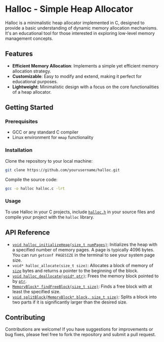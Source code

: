 # Halloc - Simple Heap Allocator

Halloc is a minimalistic heap allocator implemented in C, designed to provide a basic understanding of dynamic memory allocation mechanisms. It's an educational tool for those interested in exploring low-level memory management concepts.

## Features

- **Efficient Memory Allocation**: Implements a simple yet efficient memory allocation strategy.
- **Customizable**: Easy to modify and extend, making it perfect for educational purposes.
- **Lightweight**: Minimalistic design with a focus on the core functionalities of a heap allocator.

## Getting Started

### Prerequisites

- GCC or any standard C compiler
- Linux environment for `mmap` functionality

### Installation

Clone the repository to your local machine:

```bash
git clone https://github.com/yourusername/halloc.git
```

Compile the source code:

```bash
gcc -o halloc halloc.c -lrt
```

### Usage

To use Halloc in your C projects, include [`halloc.h`](command:_github.copilot.openRelativePath?%5B%7B%22scheme%22%3A%22file%22%2C%22authority%22%3A%22%22%2C%22path%22%3A%22%2Fhome%2Fmier%2FDocuments%2FProgram-Vault%2FC%2FProjects%2FHeap-Allocator%2Fhalloc.h%22%2C%22query%22%3A%22%22%2C%22fragment%22%3A%22%22%7D%5D "/home/mier/Documents/Program-Vault/C/Projects/Heap-Allocator/halloc.h") in your source files and compile your project with the `halloc` library.

## API Reference

- [`void halloc_initializeHeap(size_t numPages)`](command:_github.copilot.openSymbolFromReferences?%5B%7B%22%24mid%22%3A1%2C%22path%22%3A%22%2Fhome%2Fmier%2FDocuments%2FProgram-Vault%2FC%2FProjects%2FHeap-Allocator%2Fhalloc.c%22%2C%22scheme%22%3A%22file%22%7D%2C%7B%22line%22%3A38%2C%22character%22%3A5%7D%5D "C/Projects/Heap-Allocator/halloc.c"): Initializes the heap with a specified number of memory pages. A page is typically 4096 bytes. You can run `getconf PAGESIZE` in the terminal to see your system page size.
- `void* halloc_allocate(size_t size)`: Allocates a block of memory of [`size`](command:_github.copilot.openSymbolFromReferences?%5B%7B%22%24mid%22%3A1%2C%22path%22%3A%22%2Fhome%2Fmier%2FDocuments%2FProgram-Vault%2FC%2FProjects%2FHeap-Allocator%2Fhalloc.h%22%2C%22scheme%22%3A%22file%22%7D%2C%7B%22line%22%3A22%2C%22character%22%3A11%7D%5D "C/Projects/Heap-Allocator/halloc.h") bytes and returns a pointer to the beginning of the block.
- [`void halloc_deallocate(void* ptr)`](command:_github.copilot.openSymbolFromReferences?%5B%7B%22%24mid%22%3A1%2C%22path%22%3A%22%2Fhome%2Fmier%2FDocuments%2FProgram-Vault%2FC%2FProjects%2FHeap-Allocator%2Fhalloc.c%22%2C%22scheme%22%3A%22file%22%7D%2C%7B%22line%22%3A189%2C%22character%22%3A5%7D%5D "C/Projects/Heap-Allocator/halloc.c"): Frees the memory block pointed to by [`ptr`](command:_github.copilot.openSymbolFromReferences?%5B%7B%22%24mid%22%3A1%2C%22path%22%3A%22%2Fhome%2Fmier%2FDocuments%2FProgram-Vault%2FC%2FProjects%2FHeap-Allocator%2Fhalloc.h%22%2C%22scheme%22%3A%22file%22%7D%2C%7B%22line%22%3A42%2C%22character%22%3A30%7D%5D "C/Projects/Heap-Allocator/halloc.h").
- [`MemoryBlock* findFreeBlock(size_t size)`](command:_github.copilot.openSymbolFromReferences?%5B%7B%22%24mid%22%3A1%2C%22path%22%3A%22%2Fhome%2Fmier%2FDocuments%2FProgram-Vault%2FC%2FProjects%2FHeap-Allocator%2Fhalloc.h%22%2C%22scheme%22%3A%22file%22%7D%2C%7B%22line%22%3A21%2C%22character%22%3A15%7D%5D "C/Projects/Heap-Allocator/halloc.h"): Finds a free block with at least the specified size.
- [`void splitBlock(MemoryBlock* block, size_t size)`](command:_github.copilot.openSymbolFromReferences?%5B%7B%22%24mid%22%3A1%2C%22path%22%3A%22%2Fhome%2Fmier%2FDocuments%2FProgram-Vault%2FC%2FProjects%2FHeap-Allocator%2Fhalloc.c%22%2C%22scheme%22%3A%22file%22%7D%2C%7B%22line%22%3A95%2C%22character%22%3A5%7D%5D "C/Projects/Heap-Allocator/halloc.c"): Splits a block into two parts if it is significantly larger than the desired size.

## Contributing

Contributions are welcome! If you have suggestions for improvements or bug fixes, please feel free to fork the repository and submit a pull request.